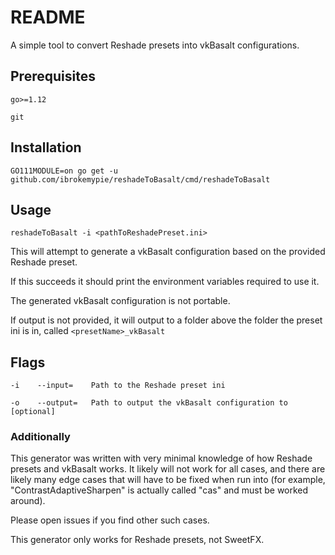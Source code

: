 # README

A simple tool to convert Reshade presets into vkBasalt configurations.

## Prerequisites

``go>=1.12``

``git``

## Installation

``GO111MODULE=on go get -u github.com/ibrokemypie/reshadeToBasalt/cmd/reshadeToBasalt``

## Usage

``reshadeToBasalt -i <pathToReshadePreset.ini>``

This will attempt to generate a vkBasalt configuration based on the provided Reshade preset.

If this succeeds it should print the environment variables required to use it.

The generated vkBasalt configuration is not portable.

If output is not provided, it will output to a folder above the folder the preset ini is in, called ``<presetName>_vkBasalt``

## Flags

``-i    --input=    Path to the Reshade preset ini``

``-o    --output=   Path to output the vkBasalt configuration to    [optional]``

### Additionally

This generator was written with very minimal knowledge of how Reshade presets and vkBasalt works. It likely will not work for all cases, and there are likely many edge cases that will have to be fixed when run into (for example, "ContrastAdaptiveSharpen" is actually called "cas" and must be worked around).

Please open issues if you find other such cases.

This generator only works for Reshade presets, not SweetFX.
